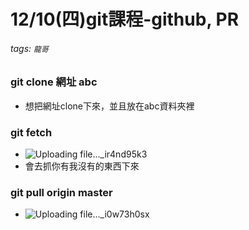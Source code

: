 # 12/10(四)git課程-github, PR
###### tags: `龍哥`

### git clone 網址 abc
* 想把網址clone下來，並且放在abc資料夾裡

### git fetch
* ![Uploading file..._ir4nd95k3]()
* 會去抓你有我沒有的東西下來

### git pull origin master
* ![Uploading file..._i0w73h0sx]()
